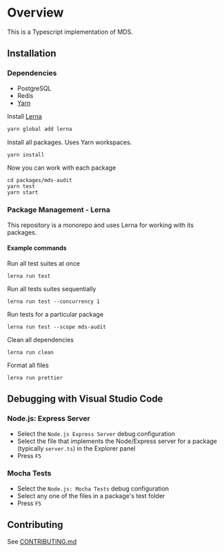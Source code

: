 # Overview

This is a Typescript implementation of MDS.

## Installation

### Dependencies
* PostgreSQL
* Redis
* [Yarn](https://yarnpkg.com/en/docs/install#mac-stable)

Install [Lerna](https://lerna.js.org/)
```sh
yarn global add lerna
```

Install all packages.  Uses Yarn workspaces.
```sh
yarn install
```

Now you can work with each package
```
cd packages/mds-audit
yarn test
yarn start
```

### Package Management - Lerna

This repository is a monorepo and uses Lerna for working with its packages.

#### Example commands
Run all test suites at once
```
lerna run test
```

Run all tests suites sequentially
```
lerna run test --concurrency 1
```

Run tests for a particular package
```
lerna run test --scope mds-audit
```

Clean all dependencies
```
lerna run clean
```

Format all files
```
lerna run prettier
```

## Debugging with Visual Studio Code

### Node.js: Express Server
* Select the `Node.js Express Server` debug configuration
* Select the file that implements the Node/Express server for a package (typically `server.ts`) in the Explorer panel
* Press `F5`

### Mocha Tests
* Select the `Node.js: Mocha Tests` debug configuration
* Select any one of the files in a package's test folder
* Press `F5`

## Contributing
See [CONTRIBUTING.md](.github/CONTRIBUTING.md)
